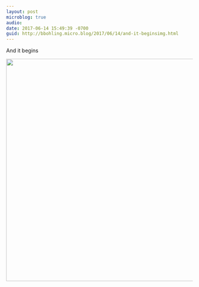 ```yaml
---
layout: post
microblog: true
audio: 
date: 2017-06-14 15:49:39 -0700
guid: http://bbohling.micro.blog/2017/06/14/and-it-beginsimg.html
---
```

And it begins

<img src="http://bbohling.micro.blog/uploads/2017/feb7d27887.jpg" width="600" height="600" style="height: auto" />
